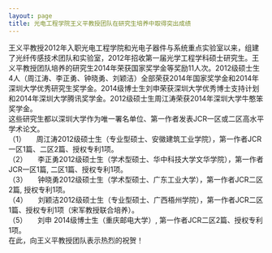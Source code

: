 ```yaml
---
layout: page
title: 光电工程学院王义平教授团队在研究生培养中取得突出成绩
---
```


王义平教授2012年入职光电工程学院和光电子器件与系统重点实验室以来，组建了光纤传感技术团队和实验室，2012年招收第一届光学工程学科硕士研究生。王义平教授团队培养的研究生2014年荣获国家奖学金等奖励11人次。2012级硕士生4人（周江涛、李正勇、钟晓勇、刘颖洁）全部荣获2014年国家奖学金和2014年深圳大学优秀研究生奖学金。2014级博士生刘申荣获深圳大学优秀博士支持计划和2014年深圳大学腾讯奖学金。2012级硕士生周江涛荣获2014年深圳大学牛憨笨奖学金。<br>
这些研究生都以深圳大学作为唯一署名单位、第一作者发表JCR一区或二区高水平学术论文。<br>
（1）　　周江涛2012级硕士生（专业型硕士、安徽建筑工业学院），第一作者JCR一区1篇、二区2篇、授权专利1项。<br>
（2）　　李正勇2012级硕士生（学术型硕士、华中科技大学文华学院），第一作者JCR一区1篇, 二区1篇、授权专利1项。<br>
（3）　　钟晓勇2012级硕士生（学术型硕士、广东工业大学），第一作者JCR二区2篇, 授权专利1项。<br>
（4）　　刘颖洁2012级硕士生（专业型硕士、广西梧州学院），第一作者JCR二区1篇、授权专利1项（宋军教授联合培养）。<br>
（5）　　刘申 2014级博士生（重庆邮电大学）, 第一作者JCR二区2篇、授权专利1项。<br>
在此，向王义平教授团队表示热烈的祝贺！